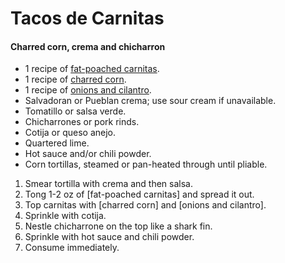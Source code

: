 # Tacos de Carnitas
#### Charred corn, crema and chicharron

* 1 recipe of [fat-poached carnitas](..//base_layers/fat_poached_carnitas.md).
* 1 recipe of [charred corn](..//condiments/charred_corn.md).
* 1 recipe of [onions and cilantro](..//condiments/onions_and_cilantro.md).
* Salvadoran or Pueblan crema; use sour cream if unavailable.
* Tomatillo or salsa verde.
* Chicharrones or pork rinds.
* Cotija or queso anejo.
* Quartered lime.
* Hot sauce and/or chili powder.
* Corn tortillas, steamed or pan-heated through until pliable.

1. Smear tortilla with crema and then salsa.
2. Tong 1-2 oz of  [fat-poached carnitas] and spread it out.
3. Top carnitas with [charred corn] and [onions and cilantro].
4. Sprinkle with cotija.
5. Nestle chicharrone on the top like a shark fin.
6. Sprinkle with hot sauce and chili powder.
7. Consume immediately.
